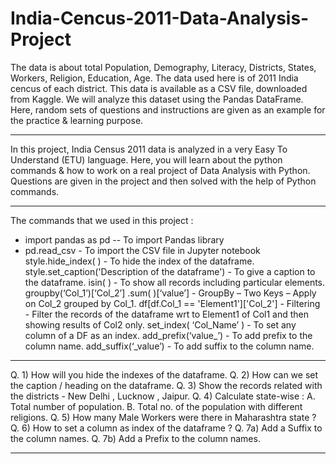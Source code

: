 # India-Cencus-2011-Data-Analysis-Project
The data is about total Population, Demography, Literacy, Districts, States, Workers, Religion, Education, Age.  The data used here is of 2011 India cencus of each district.  This data is available as a CSV file, downloaded from Kaggle.  We will analyze this dataset using the Pandas DataFrame.  Here, random sets of questions and instructions are given as an example for the practice &amp; learning purpose.



------------------------------------------------------
In this project, India Census 2011 data is analyzed in a very Easy To Understand (ETU) language.
Here, you will learn about the python commands & how to work on a real project of Data Analysis with Python. 
Questions are given in the project and then solved with the help of Python commands.

-----------------------------------------------------------------------

The commands that we used in this project :

* import pandas as pd -- To import Pandas library
* pd.read_csv - To import the CSV file in Jupyter notebook
style.hide_index( ) - To hide the index of the dataframe.
style.set_caption('Description of the dataframe') - To give a caption to the dataframe.
isin( ) - To show all records including particular elements.
groupby(‘Col_1’)[‘Col_2’] .sum( )[‘value’] - GroupBy – Two Keys – Apply on Col_2 grouped by Col_1.
df[df.Col_1 == 'Element1']['Col_2'] - Filtering - Filter the records of the dataframe wrt to Element1 of Col1 and then showing results of Col2 only.
set_index( ‘Col_Name’ ) - To set any column of a DF as an index.
add_prefix(‘value_’) - To add prefix to the column name.
add_suffix(‘_value’) - To add suffix to the column name.

-----------------------------------------------------------------------------------

Q. 1) How will you hide the indexes of the dataframe.
Q. 2) How can we set the caption / heading on the dataframe.
Q. 3) Show the records related with the districts - New Delhi , Lucknow , Jaipur.
Q. 4) Calculate state-wise :
A. Total number of population.
B. Total no. of the population with different religions.
Q. 5) How many Male Workers were there in Maharashtra state ?
Q. 6) How to set a column as index of the dataframe ?
Q. 7a) Add a Suffix to the column names.
Q. 7b) Add a Prefix to the column names.

------------------------------------------------------
